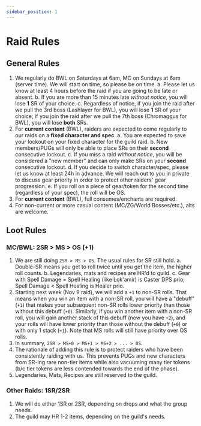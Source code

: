 ```yaml
---
sidebar_position: 1
---
```


# Raid Rules

## General Rules

1. We regularly do BWL on Saturdays at 6am, MC on Sundays at 6am (server time). We will start on time, so please be on time.
  a. Please let us know at least 4 hours before the raid if you are going to be late or absent.
  b. If you are more than 15 minutes late *without notice*, you will lose **1** SR of your choice.
  c. Regardless of notice, if you join the raid after we pull the 3rd boss (Lashlayer for BWL), you will lose **1** SR of your choice; if you join the raid after we pull the 7th boss (Chromaggus for BWL), you will lose **both** SRs.
2. For **current content** (BWL), raiders are expected to come regularly to our raids on a **fixed character and spec**.
  a. You are expected to save your lockout on your fixed character for the guild raid.
  b. New members/PUGs will only be able to place SRs on their **second** consecutive lockout.
  c. If you miss a raid *without notice*, you will be considered a "new member" and can only make SRs on your **second** consecutive lockout.
  d. If you decide to switch character/spec, please let us know at least 24h in advance. We will reach out to you in private to discuss gear priority in order to protect other raiders' gear progression.
  e. If you roll on a piece of gear/token for the second time (regardless of your spec), the roll will be OS.
3. For **current content** (BWL), full consumes/enchants are required.
4. For non-current or more casual content (MC/ZG/World Bosses/etc.), alts are welcome.

## Loot Rules

### MC/BWL: 2SR > MS > OS (+1)
1. We are still doing `2SR > MS > OS`. The usual rules for SR still hold.
  a. Double-SR means you get to roll twice until you get the item, the higher roll counts.
  b. Legendaries, mats and recipes are HR'd to guild.
  c. Gear with Spell Damage = Spell Healing (like Lok'amir) is Caster DPS prio; Spell Damage < Spell Healing is Healer prio.
2. Starting next week (Nov 9 raid), we will add a `+1` to non-SR rolls. That means when you win an item with a non-SR roll, you will have a "debuff" (`+1`) that makes your subsequent non-SR rolls lower priority than those without this debuff (`+0`). Similarly, if you win another item with a non-SR roll, you will gain another stack of this debuff (now you have `+2`), and your rolls will have lower priority than those without the debuff (`+0`) or with only 1 stack (`+1`). Note that MS rolls will still have priority over OS rolls.
3. In summary, `2SR > MS+0 > MS+1 > MS+2 > ... > OS`.
4. The rationale of adding this rule is to protect raiders who have been consistently raiding with us. This prevents PUGs and new characters from SR-ing rare non-tier items while also vacuuming many tier tokens (b/c tier tokens are less contended towards the end of the phase).
5. Legendaries, Mats, Recipes are still reserved to the guild.

### Other Raids: 1SR/2SR

1. We will do either 1SR or 2SR, depending on drops and what the group needs.
2. The guild may HR 1-2 items, depending on the guild's needs.
